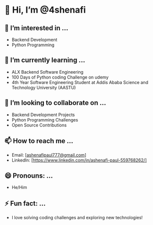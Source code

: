 # 👋 Hi, I’m @4shenafi

## 👀 I’m interested in ...
- Backend Development
- Python Programming

## 🌱 I’m currently learning ...
- ALX Backend Software Engineering
- 100 Days of Python coding Challenge on udemy
- 4th Year Software Engineering Student at Addis Ababa Science and Technology University (AASTU)

## 💞️ I’m looking to collaborate on ...
- Backend Development Projects
- Python Programming Challenges
- Open Source Contributions

## 📫 How to reach me ...
- Email: [ashenafipaul777@gmail.com]
- LinkedIn: [https://www.linkedin.com/in/ashenafi-paul-559768262/]

## 😄 Pronouns: ...
- He/Him

## ⚡ Fun fact: ...
- I love solving coding challenges and exploring new technologies!
